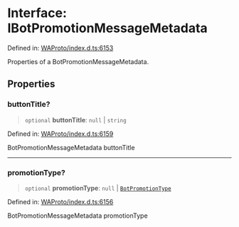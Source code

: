 # Interface: IBotPromotionMessageMetadata

Defined in: [WAProto/index.d.ts:6153](https://github.com/Fokusdotid/bail/blob/546bbbb35e652e95f45982a71bee62b2c682e4eb/WAProto/index.d.ts#L6153)

Properties of a BotPromotionMessageMetadata.

## Properties

### buttonTitle?

> `optional` **buttonTitle**: `null` \| `string`

Defined in: [WAProto/index.d.ts:6159](https://github.com/Fokusdotid/bail/blob/546bbbb35e652e95f45982a71bee62b2c682e4eb/WAProto/index.d.ts#L6159)

BotPromotionMessageMetadata buttonTitle

***

### promotionType?

> `optional` **promotionType**: `null` \| [`BotPromotionType`](../namespaces/BotPromotionMessageMetadata/enumerations/BotPromotionType.md)

Defined in: [WAProto/index.d.ts:6156](https://github.com/Fokusdotid/bail/blob/546bbbb35e652e95f45982a71bee62b2c682e4eb/WAProto/index.d.ts#L6156)

BotPromotionMessageMetadata promotionType

